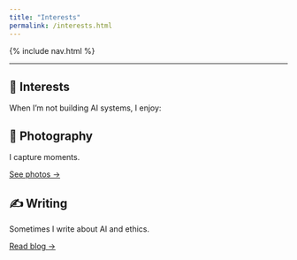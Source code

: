 ```yaml
---
title: "Interests"
permalink: /interests.html
---
```


<link rel="stylesheet" href="{{ '/assets/css/custom.css?v=8' | relative_url }}">
{% include nav.html %}

---


<section class="hero-banner">
  <div class="hero-inner">
    <div class="hero-content">
      <h1>🌟 Interests</h1>
      <p>When I’m not building AI systems, I enjoy:</p>
      <div class="card-grid">
        <div class="card">
          <h2>📸 Photography</h2>
          <p>I capture moments.</p>
          <a href="https://www.flickr.com/people/203606562@N02/">See photos →</a>
        </div>
        <div class="card">
          <h2>✍ Writing</h2>
          <p>Sometimes I write about AI and ethics.</p>
          <a href="https://medium.com/">Read blog →</a>
        </div>
      </div>
    </div>
  </div>
</section>